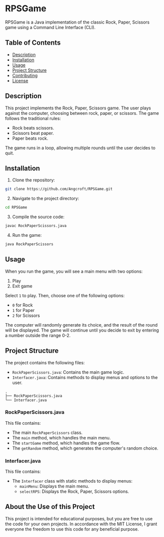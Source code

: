 # RPSGame

RPSGame is a Java implementation of the classic Rock, Paper, Scissors game using a Command Line Interface (CLI).

## Table of Contents

- [Description](#description)
- [Installation](#installation)
- [Usage](#usage)
- [Project Structure](#project-structure)
- [Contributing](#contributing)
- [License](#license)

## Description

This project implements the Rock, Paper, Scissors game. The user plays against the computer, choosing between rock, paper, or scissors. The game follows the traditional rules:

- Rock beats scissors.
- Scissors beat paper.
- Paper beats rock.

The game runs in a loop, allowing multiple rounds until the user decides to quit.

## Installation

1. Clone the repository:

```sh
git clone https://github.com/Angcroft/RPSGame.git
```

2. Navigate to the project directory:

```sh
cd RPSGame
```

3. Compile the source code:

```sh
javac RockPaperScissors.java
```

4. Run the game:

```sh
java RockPaperScissors
```

## Usage

When you run the game, you will see a main menu with two options:

1. Play
2. Exit game

Select `1` to play. Then, choose one of the following options:

- `0` for Rock
- `1` for Paper
- `2` for Scissors

The computer will randomly generate its choice, and the result of the round will be displayed. The game will continue until you decide to exit by entering a number outside the range 0-2.

## Project Structure

The project contains the following files:

- `RockPaperScissors.java`: Contains the main game logic.
- `Interfacer.java`: Contains methods to display menus and options to the user.

```plaintext
.
├── RockPaperScissors.java
└── Interfacer.java
```

### RockPaperScissors.java

This file contains:

- The main `RockPaperScissors` class.
- The `main` method, which handles the main menu.
- The `startGame` method, which handles the game flow.
- The `getRandom` method, which generates the computer's random choice.

### Interfacer.java

This file contains:

- The `Interfacer` class with static methods to display menus:
  - `mainMenu`: Displays the main menu.
  - `selectRPS`: Displays the Rock, Paper, Scissors options.

## About the Use of this Project
This project is intended for educational purposes, but you are free to use the code for your own projects. In accordance with the MIT License, I grant everyone the freedom to use this code for any beneficial purpose.
